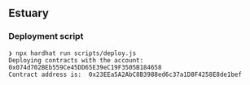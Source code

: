 ## Estuary

### Deployment script
```
❯ npx hardhat run scripts/deploy.js
Deploying contracts with the account: 0x074d702BEb559Ce45DD65E39eC19F3505B184658
Contract address is:  0x23EEa5A2AbC8B3988ed6c37a1D8F4258E8de1bef
```